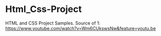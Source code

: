 # Html_Css-Project
HTML and CSS Project Samples.
Source of 1: https://www.youtube.com/watch?v=Wm6CUkswsNw&feature=youtu.be

